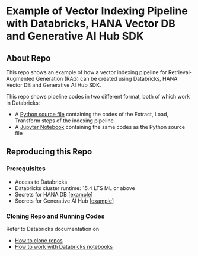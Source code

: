 # Example of Vector Indexing Pipeline with Databricks, HANA Vector DB and Generative AI Hub SDK

## About Repo

This repo shows an example of how a vector indexing pipeline for Retrieval-Augmented Generation (RAG) can be created using Databricks, HANA Vector DB and Generative AI Hub SDK.

This repo shows pipeline codes in two different format, both of which work in Databricks:
- A [Python source file](./notebooks/etl_source.py) containing the codes of the Extract, Load, Transform steps of the indexing pipeline
- A [Jupyter Notebook](./notebooks/etl_jupyter.ipynb) containing the same codes as the Python source file

## Reproducing this Repo

### Prerequisites
- Access to Databricks
- Databricks cluster runtime: 15.4 LTS ML or above
- Secrets for HANA DB [[example](https://github.com/yu-xuan-lee-sap/rag-langchain-hana-example/blob/main/secrets/hana-secrets-example.json)]
- Secrets for Generative AI Hub [[example](https://github.com/yu-xuan-lee-sap/rag-langchain-hana-example/blob/main/secrets/gen-ai-hub-service-key-example.json)]

### Cloning Repo and Running Codes
Refer to Databricks documentation on
- [How to clone repos](https://docs.databricks.com/en/repos/git-operations-with-repos.html)
- [How to work with Databricks notebooks](https://docs.databricks.com/en/notebooks/index.html)